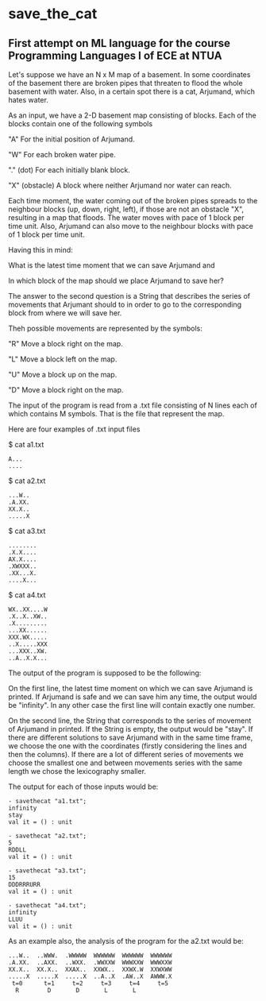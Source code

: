 # save_the_cat
First attempt on ML language for the course Programming Languages I of ECE at NTUA
--------------

Let's suppose we have an N x M map of a basement. In some coordinates of the basement there are broken pipes that threaten to flood the whole basement with water. Also, in a certain spot there is a cat, Arjumand, which hates water. 

As an input, we have a 2-D basement map consisting of blocks. Each of the blocks contain one of the following symbols

"A" For the initial position of Arjumand.

"W" For each broken water pipe.

"." (dot) For each initially blank block.

"X" (obstacle) A block where neither Arjumand nor water can reach.

Each time moment, the water coming out of the broken pipes spreads to the neighbour blocks (up, down, right, left), if those are not an obstacle "X", resulting in a map that floods. The water moves with pace of 1 block per time unit. Also, Arjumand can also move to the neighbour blocks with pace of 1 block per time unit.

Having this in mind:

What is the latest time moment that we can save Arjumand and

In which block of the map should we place Arjumand to save her?


The answer to the second question is a String that describes the series of movements that Arjumant should to in order to go to the corresponding block from where we will save her.

Theh possible movements are represented by the symbols:

"R" Move a block right on the map.

"L" Move a block left on the map.

"U" Move a block up on the map.

"D" Move a block right on the map.

The input of the program is read from a .txt file consisting of N lines each of which contains M symbols. That is the file that represent the map.

Here are four examples of .txt input files

$ cat a1.txt

    A...
    ....

$ cat a2.txt

    ...W..
    .A.XX.
    XX.X..
    .....X

$ cat a3.txt

    ........
    .X.X....
    AX.X....
    .XWXXX..
    .XX...X.
    ....X...

$ cat a4.txt

    WX..XX....W
    .X..X..XW..
    .X.........
    ...XX......
    XXX.WX..... 
    ..X.....XXX
    ...XXX..XW.
    ..A..X.X...
 
The output of the program is supposed to be the following:

On the first line, the latest time moment on which we can save Arjumand is printed. If Arjumand is safe and we can save him any time, the output would be "infinity". In any other case the first line will contain exactly one number.

On the second line, the String that corresponds to the series of movement of Arjumand in printed. If the String is empty, the output would be "stay". If there are different solutions to save Arjumand with in the same time frame, we choose the one with the coordinates (firstly considering the lines and then the columns). If there are a lot of different series of movements we choose the smallest one and between movements series with the same length we chose the lexicography smaller.

The output for each of those inputs would be:

    - savethecat "a1.txt";
    infinity    
    stay    
    val it = () : unit    

    - savethecat "a2.txt";    
    5    
    RDDLL    
    val it = () : unit    

    - savethecat "a3.txt";    
    15    
    DDDRRRURR    
    val it = () : unit    

    - savethecat "a4.txt";    
    infinity    
    LLUU    
    val it = () : unit    

As an example also, the analysis of the program for the a2.txt would be:

    ...W..  ..WWW.  .WWWWW  WWWWWW  WWWWWW  WWWWWW
    .A.XX.  ..AXX.  ..WXX.  .WWXXW  WWWXXW  WWWXXW
    XX.X..  XX.X..  XXAX..  XXWX..  XXWX.W  XXWXWW
    .....X  .....X  .....X  ..A..X  .AW..X  AWWW.X
     t=0      t=1     t=2     t=3     t=4     t=5
      R        D       D       L       L
